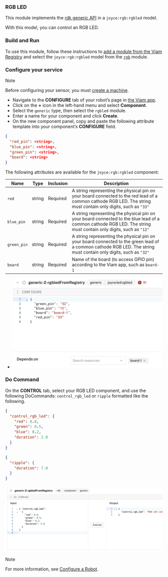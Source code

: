 ### RGB LED

This module implements the [rdk generic API](https://docs.viam.com/appendix/apis/components/generic/) in a `joyce:rgb:rgbled` model.

With this model, you can control an RGB LED.

### Build and Run

To use this module, follow these instructions to [add a module from the Viam Registry](https://docs.viam.com/registry/configure/#add-a-modular-resource-from-the-viam-registry) and select the `joyce:rgb:rgbled` model from the [`rgb`](https://app.viam.com/module/joyce/rgb) module.

### Configure your service

> [!NOTE]  
> Before configuring your sensor, you must [create a machine](https://docs.viam.com/cloud/machines/#add-a-new-machine).

- Navigate to the **CONFIGURE** tab of your robot’s page in [the Viam app](https://app.viam.com/).
- Click on the **+** icon in the left-hand menu and select **Component**.
- Select the `generic` type, then select the `rgbled` module.
- Enter a name for your component and click **Create**.
- On the new component panel, copy and paste the following attribute template into your component’s **CONFIGURE** field.

```json
{
  "red_pin": <string>,
  "blue_pin": <string>,
  "green_pin": <string>,
  "board": <string>
}
```

The following attributes are available for the `joyce:rgb:rgbled` component:

| Name        | Type   | Inclusion | Description                                                                                                                                                       |
| ----------- | ------ | --------- | ----------------------------------------------------------------------------------------------------------------------------------------------------------------- |
| `red`       | string | Required  | A string representing the physical pin on your board connected to the red lead of a common cathode RGB LED. The string must contain only digits, such as `"33"`   |
| `blue_pin`  | string | Required  | A string representing the physical pin on your board connected to the blue lead of a common cathode RGB LED. The string must contain only digits, such as `"12"`  |
| `green_pin` | string | Required  | A string representing the physical pin on your board connected to the green lead of a common cathode RGB LED. The string must contain only digits, such as `"32"` |
| `board`     | string | Required  | Name of the board (to access GPIO pin) according to the Viam app, such as `board-1`                                                                               |

- ![configure attributes](./configLED.png)

### Do Command

On the **CONTROL** tab, select your RGB LED component, and use the following DoCommands: `control_rgb_led` or `ripple` formatted like the following.

```json
{
  "control_rgb_led": {
    "red": 0.8,
    "green": 0.5,
    "blue": 0.2,
    "duration": 2.0
  }
}
```

```json
{
  "ripple": {
    "duration": 7.0
  }
}
```

![do command](./doCommandLED.png)

> [!NOTE]  
> For more information, see [Configure a Robot](https://docs.viam.com/manage/configuration/).
